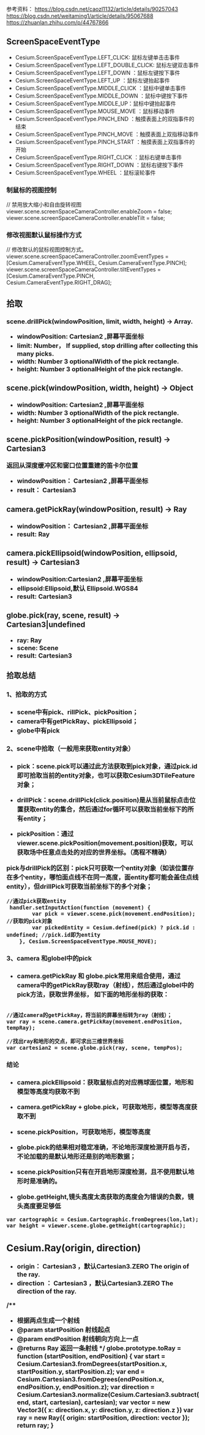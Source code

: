  参考资料： 
 https://blog.csdn.net/caozl1132/article/details/90257043
 https://blog.csdn.net/weitaming1/article/details/95067688
 https://zhuanlan.zhihu.com/p/44767866
 
 
 
##  ScreenSpaceEventType

- Cesium.ScreenSpaceEventType.LEFT_CLICK: 鼠标左键单击击事件
- Cesium.ScreenSpaceEventType.LEFT_DOUBLE_CLICK:  鼠标左键双击事件
- Cesium.ScreenSpaceEventType.LEFT_DOWN ：鼠标左键按下事件
- Cesium.ScreenSpaceEventType.LEFT_UP ：鼠标左键抬起事件
- Cesium.ScreenSpaceEventType.MIDDLE_CLICK ：鼠标中键单击事​​件
- Cesium.ScreenSpaceEventType.MIDDLE_DOWN ：鼠标中键按下事件
- Cesium.ScreenSpaceEventType.MIDDLE_UP：鼠标中键抬起事件
- Cesium.ScreenSpaceEventType.MOUSE_MOVE ：鼠标移动事件
- Cesium.ScreenSpaceEventType.PINCH_END ：触摸表面上的双指事件的结束
- Cesium.ScreenSpaceEventType.PINCH_MOVE ：触摸表面上双指移动事件
- Cesium.ScreenSpaceEventType.PINCH_START ：触摸表面上双指事件的开始
- Cesium.ScreenSpaceEventType.RIGHT_CLICK ：鼠标右键单击事件
- Cesium.ScreenSpaceEventType.RIGHT_DOWN ：鼠标右键按下事件
- Cesium.ScreenSpaceEventType.WHEEL ：鼠标滚轮事件
 
 
 
 
### 制鼠标的视图控制
 // 禁用放大缩小和自由旋转视图
 viewer.scene.screenSpaceCameraController.enableZoom = false;
 viewer.scene.screenSpaceCameraController.enableTilt = false;
 
 
### 修改视图默认鼠标操作方式
 // 修改默认的鼠标视图控制方式。
 viewer.scene.screenSpaceCameraController.zoomEventTypes = [Cesium.CameraEventType.WHEEL, Cesium.CameraEventType.PINCH];
 viewer.scene.screenSpaceCameraController.tiltEventTypes = [Cesium.CameraEventType.PINCH, Cesium.CameraEventType.RIGHT_DRAG];
 
 
 
## 拾取

### scene.drillPick(windowPosition, limit, width, height) → Array.<Object>
 
- windowPosition: Cartesian2	,屏幕平面坐标
- limit: Number， If supplied, stop drilling after collecting this many picks.
- width: Number	3	optionalWidth of the pick rectangle.
- height: Number	3	optionalHeight of the pick rectangle.
 
 
### scene.pick(windowPosition, width, height) → Object

- windowPosition: Cartesian2	,屏幕平面坐标
- width: Number	3	optionalWidth of the pick rectangle.
- height: Number	3	optionalHeight of the pick rectangle.
 
 
### scene.pickPosition(windowPosition, result) → Cartesian3
 返回从深度缓冲区和窗口位置重建的笛卡尔位置    
- windowPosition： Cartesian2  ,屏幕平面坐标
- result： Cartesian3	 


### camera.getPickRay(windowPosition, result) → Ray

- windowPosition： Cartesian2  ,屏幕平面坐标
- result: Ray	 


### camera.pickEllipsoid(windowPosition, ellipsoid, result) → Cartesian3

- windowPosition:Cartesian2		,屏幕平面坐标
- ellipsoid:Ellipsoid,默认 Ellipsoid.WGS84 
- result: Cartesian3		 


### globe.pick(ray, scene, result) → Cartesian3|undefined

- ray: Ray	 
- scene: Scene	 
- result: Cartesian3	 



### 拾取总结
 
#### 1、拾取的方式    
- scene中有pick、rillPick、pickPosition；
- camera中有getPickRay、pickEllipsoid；
- globe中有pick 
 
#### 2、scene中拾取（一般用来获取entity对象）
 
 - pick：scene.pick可以通过此方法获取到pick对象，通过pick.id即可拾取当前的entity对象，也可以获取Cesium3DTileFeature对象；
 
 - drillPick：scene.drillPick(click.position)是从当前鼠标点击位置获取entity的集合，然后通过for循环可以获取当前坐标下的所有entity；
 
 - pickPosition：通过viewer.scene.pickPosition(movement.position)获取，可以获取场中任意点击处的对应的世界坐标。（高程不精确）
 
 pick与drillPick的区别：pick只可获取一个entity对象（如该位置存在多个entity，哪怕面点线不在同一高度，面entity都可能会盖住点线entity），但drillPick可获取当前坐标下的多个对象；
 
 ```
 //通过pick获取entity 
  handler.setInputAction(function (movement) {
         var pick = viewer.scene.pick(movement.endPosition);  //获取的pick对象
         var pickedEntity = Cesium.defined(pick) ? pick.id : undefined; //pick.id即为entity
     }, Cesium.ScreenSpaceEventType.MOUSE_MOVE);
 
 ```
 
 
#### 3、camera 和globel中的pick 
- camera.getPickRay 和 globe.pick常用来组合使用，通过camera中的getPickRay获取ray（射线），然后通过globel中的pick方法，获取世界坐标，
如下面的地形坐标的获取：
 
```

//通过camera的getPickRay，将当前的屏幕坐标转为ray（射线）；
var ray = scene.camera.getPickRay(movement.endPosition, tempRay);

//找出ray和地形的交点，即可求出三维世界坐标
var cartesian2 = scene.globe.pick(ray, scene, tempPos);

```

#### 结论

- camera.pickEllipsoid：获取鼠标点的对应椭球面位置，地形和模型等高度均获取不到
- camera.getPickRay + globe.pick，可获取地形，模型等高度获取不到
- scene.pickPosition，可获取地形，模型等高度
 
- globe.pick的结果相对稳定准确，不论地形深度检测开启与否，不论加载的是默认地形还是别的地形数据；  
- scene.pickPosition只有在开启地形深度检测，且不使用默认地形时是准确的。  
- globe.getHeight,镜头高度太高获取的高度会为错误的负数，镜头高度要足够低
 
```
var cartographic = Cesium.Cartographic.fromDegrees(lon,lat);
var height = viewer.scene.globe.getHeight(cartographic);
```

  
  
  
 
 
 
## Cesium.Ray(origin, direction) 
 
- origin： Cartesian3 ，默认Cartesian3.ZERO	      The origin of the ray.
- direction	： Cartesian3 ，默认Cartesian3.ZERO	 The direction of the ray.
 
 
 
 
 /**
  * 根据两点生成一个射线
  * @param startPosition 射线起点
  * @param endPosition 射线朝向方向上一点
  * @returns Ray 返回一条射线
  */
 globe.prototype.toRay = function (startPosition, endPosition) {
     var start = Cesium.Cartesian3.fromDegrees(startPosition.x, startPosition.y, startPosition.z);
     var end = Cesium.Cartesian3.fromDegrees(endPosition.x, endPosition.y, endPosition.z);
     var direction = Cesium.Cartesian3.normalize(Cesium.Cartesian3.subtract(end, start, cartesian), cartesian);
     var vector = new Vector3({
         x: direction.x,
         y: direction.y,
         z: direction.z
     })
     var ray = new Ray({
         origin: startPosition,
         direction: vector
     });
     return ray;
 }
 
 
 
 
 
 
 
 
 
 